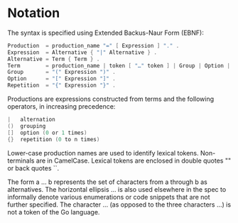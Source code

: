 # Notation

The syntax is specified using Extended Backus-Naur Form (EBNF):

```go
Production  = production_name "=" [ Expression ] "." .
Expression  = Alternative { "|" Alternative } .
Alternative = Term { Term } .
Term        = production_name | token [ "…" token ] | Group | Option | Repetition .
Group       = "(" Expression ")" .
Option      = "[" Expression "]" .
Repetition  = "{" Expression "}" .
```

Productions are expressions constructed from terms and the following operators, in increasing precedence:

```go
|   alternation
()  grouping
[]  option (0 or 1 times)
{}  repetition (0 to n times)
```

Lower-case production names are used to identify lexical tokens. Non-terminals are in CamelCase. Lexical tokens are enclosed in double quotes "" or back quotes ``.

The form a … b represents the set of characters from a through b as alternatives. The horizontal ellipsis … is also used elsewhere in the spec to informally denote various enumerations or code snippets that are not further specified. The character … (as opposed to the three characters ...) is not a token of the Go language.